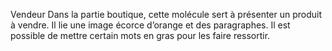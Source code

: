 Vendeur Dans la partie boutique, cette molécule sert à présenter un produit à vendre. Il lie une image écorce d’orange et des paragraphes. Il est possible de mettre certain mots en gras pour les faire ressortir.
